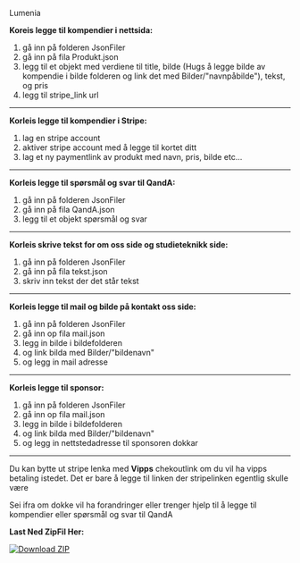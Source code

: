 Lumenia

**Koreis legge til kompendier i nettsida:**

1. gå inn på folderen JsonFiler
2. gå inn på fila Produkt.json
3. legg til et objekt med verdiene til title, bilde (Hugs å legge bilde av kompendie i bilde folderen og link det med Bilder/"navnpåbilde"), tekst, og pris
4. legg til stripe_link url

---

**Korleis legge til kompendier i Stripe:**

1. lag en stripe account
2. aktiver stripe account med å legge til kortet ditt
3. lag et ny paymentlink av produkt med navn, pris, bilde etc...

---

**Korleis legge til spørsmål og svar til QandA:**

1. gå inn på folderen JsonFiler
2. gå inn på fila QandA.json
3. legg til et objekt spørsmål og svar

---

**Korleis skrive tekst for om oss side og studieteknikk side:**

1. gå inn på folderen JsonFiler
2. gå inn på fila tekst.json
3. skriv inn tekst der det står tekst

----
**Korleis legge til mail og bilde på kontakt oss side:**
1. gå inn på folderen JsonFiler
2. gå inn op fila mail.json
3. legg in bilde i bildefolderen
4. og link bilda med Bilder/"bildenavn"
5. og legg in mail adresse
----
**Korleis legge til sponsor:**
1. gå inn på folderen JsonFiler
2. gå inn op fila mail.json
3. legg in bilde i bildefolderen
4. og link bilda med Bilder/"bildenavn"
5. og legg in nettstedadresse til sponsoren dokkar
----


Du kan bytte ut stripe lenka med **Vipps** chekoutlink om du vil ha vipps betaling istedet. Det er bare å legge til linken der stripelinken egentlig skulle være

Sei ifra om dokke vil ha forandringer eller trenger hjelp til å legge til kompendier eller spørsmål og svar til QandA

**Last Ned ZipFil Her:**

[![Download ZIP](https://img.shields.io/badge/Download-ZIP-green)](https://github.com/JonW08/Lumenia/archive/refs/heads/main.zip)




